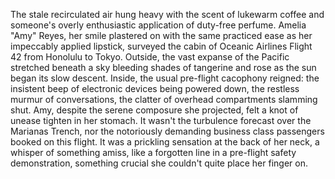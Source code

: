 The stale recirculated air hung heavy with the scent of lukewarm coffee and someone's overly enthusiastic application of duty-free perfume.  Amelia "Amy" Reyes, her smile plastered on with the same practiced ease as her impeccably applied lipstick, surveyed the cabin of Oceanic Airlines Flight 42 from Honolulu to Tokyo.  Outside, the vast expanse of the Pacific stretched beneath a sky bleeding shades of tangerine and rose as the sun began its slow descent.  Inside, the usual pre-flight cacophony reigned: the insistent beep of electronic devices being powered down, the restless murmur of conversations, the clatter of overhead compartments slamming shut.  Amy, despite the serene composure she projected, felt a knot of unease tighten in her stomach.  It wasn't the turbulence forecast over the Marianas Trench, nor the notoriously demanding business class passengers booked on this flight.  It was a prickling sensation at the back of her neck, a whisper of something amiss, like a forgotten line in a pre-flight safety demonstration, something crucial she couldn't quite place her finger on.
